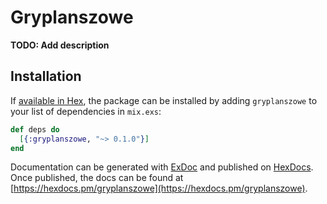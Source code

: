 # Gryplanszowe

**TODO: Add description**

## Installation

If [available in Hex](https://hex.pm/docs/publish), the package can be installed
by adding `gryplanszowe` to your list of dependencies in `mix.exs`:

```elixir
def deps do
  [{:gryplanszowe, "~> 0.1.0"}]
end
```

Documentation can be generated with [ExDoc](https://github.com/elixir-lang/ex_doc)
and published on [HexDocs](https://hexdocs.pm). Once published, the docs can
be found at [https://hexdocs.pm/gryplanszowe](https://hexdocs.pm/gryplanszowe).

